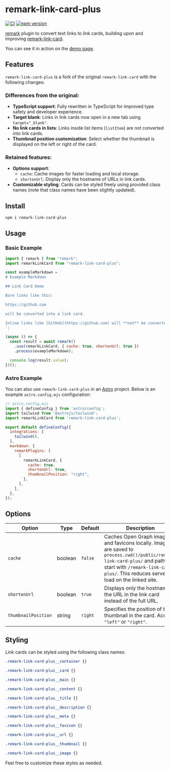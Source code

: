 # remark-link-card-plus

[![CI](https://github.com/okaryo/remark-link-card-plus/actions/workflows/ci.yml/badge.svg)](https://github.com/okaryo/remark-link-card-plus/actions/workflows/ci.yml)
[![npm version](https://img.shields.io/npm/v/remark-link-card-plus)](https://www.npmjs.com/package/remark-link-card-plus)

[remark](https://github.com/remarkjs/remark) plugin to convert text links to link cards, building upon and improving [remark-link-card](https://github.com/gladevise/remark-link-card).

You can see it in action on the [demo page](https://remark-link-card-plus.pages.dev/).

## Features

`remark-link-card-plus` is a fork of the original `remark-link-card` with the following changes:

### Differences from the original:
* **TypeScript support**: Fully rewritten in TypeScript for improved type safety and developer experience.
* **Target blank**: Links in link cards now open in a new tab using `target="_blank"`.
* **No link cards in lists**: Links inside list items (`listItem`) are not converted into link cards.
* **Thumbnail position customization**: Select whether the thumbnail is displayed on the left or right of the card.

### Retained features:
* **Options support**:
  * `cache`: Cache images for faster loading and local storage.
  * `shortenUrl`: Display only the hostname of URLs in link cards.
* **Customizable styling**: Cards can be styled freely using provided class names (note that class names have been slightly updated).

## Install

```sh
npm i remark-link-card-plus
```

## Usage

### Basic Example

```javascript
import { remark } from "remark";
import remarkLinkCard from "remark-link-card-plus";

const exampleMarkdown = `
# Example Markdown

## Link Card Demo

Bare links like this:

https://github.com

will be converted into a link card.

Inline links like [GitHub](https://github.com) will **not** be converted.
`;

(async () => {
  const result = await remark()
    .use(remarkLinkCard, { cache: true, shortenUrl: true })
    .process(exampleMarkdown);

  console.log(result.value);
})();
```

### Astro Example

You can also use `remark-link-card-plus` in an [Astro](https://astro.build) project. Below is an example `astro.config.mjs` configuration:

```javascript
// astro.config.mjs
import { defineConfig } from 'astro/config';
import tailwind from '@astrojs/tailwind';
import remarkLinkCard from 'remark-link-card-plus';

export default defineConfig({
  integrations: [
    tailwind(),
  ],
  markdown: {
    remarkPlugins: [
      [
        remarkLinkCard, {
          cache: true,
          shortenUrl: true,
          thumbnailPosition: "right",
        },
      ],
    ],
  },
});
```

## Options

| Option       | Type    | Default | Description                                                                 |
|--------------|---------|---------|-----------------------------------------------------------------------------|
| `cache`      | boolean | `false` | Caches Open Graph images and favicons locally. Images are saved to `process.cwd()/public/remark-link-card-plus/` and paths start with `/remark-link-card-plus/`. This reduces server load on the linked site. |
| `shortenUrl` | boolean | `true`  | Displays only the hostname of the URL in the link card instead of the full URL. |
| `thumbnailPosition` | string | `right`  | Specifies the position of the thumbnail in the card. Accepts `"left"` or `"right"`. |

## Styling

Link cards can be styled using the following class names:

```css
.remark-link-card-plus__container {}

.remark-link-card-plus__card {}

.remark-link-card-plus__main {}

.remark-link-card-plus__content {}

.remark-link-card-plus__title {}

.remark-link-card-plus__description {}

.remark-link-card-plus__meta {}

.remark-link-card-plus__favicon {}

.remark-link-card-plus__url {}

.remark-link-card-plus__thumbnail {}

.remark-link-card-plus__image {}
```

Feel free to customize these styles as needed.
